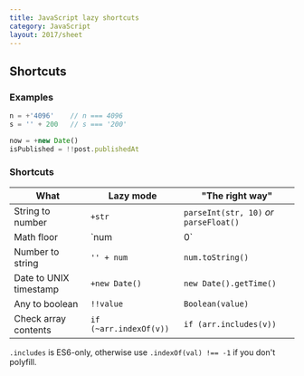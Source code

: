 ```yaml
---
title: JavaScript lazy shortcuts
category: JavaScript
layout: 2017/sheet
---
```


## Shortcuts


### Examples

```js
n = +'4096'    // n === 4096
s = '' + 200   // s === '200'
```

```js
now = +new Date()
isPublished = !!post.publishedAt
```

### Shortcuts

| What | Lazy mode | "The right way" |
| --- | --- | --- |
| String to number | `+str` | `parseInt(str, 10)` _or_ `parseFloat()` |
| Math floor | `num | 0` | `Math.floor(num)` |
| Number to string | `'' + num` | `num.toString()` |
| Date to UNIX timestamp | `+new Date()` | `new Date().getTime()` |
| Any to boolean | `!!value` | `Boolean(value)` |
| Check array contents | `if (~arr.indexOf(v))` | `if (arr.includes(v))` |


`.includes` is ES6-only, otherwise use `.indexOf(val) !== -1` if you don't polyfill.
